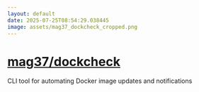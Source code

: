 ```yaml
---
layout: default
date: 2025-07-25T08:54:29.038445
image: assets/mag37_dockcheck_cropped.png
---
```


# [mag37/dockcheck](https://github.com/mag37/dockcheck)

CLI tool for automating Docker image updates and notifications
